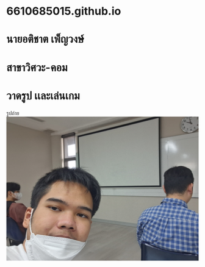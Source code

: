 # 6610685015.github.io
# นายอติชาต เพ็ญวงษ์
# สาขาวิศวะ-คอม
# วาดรูป เเละเล่นเกม
รูปถ่าย ![cat](picture/Myself.jpg)
